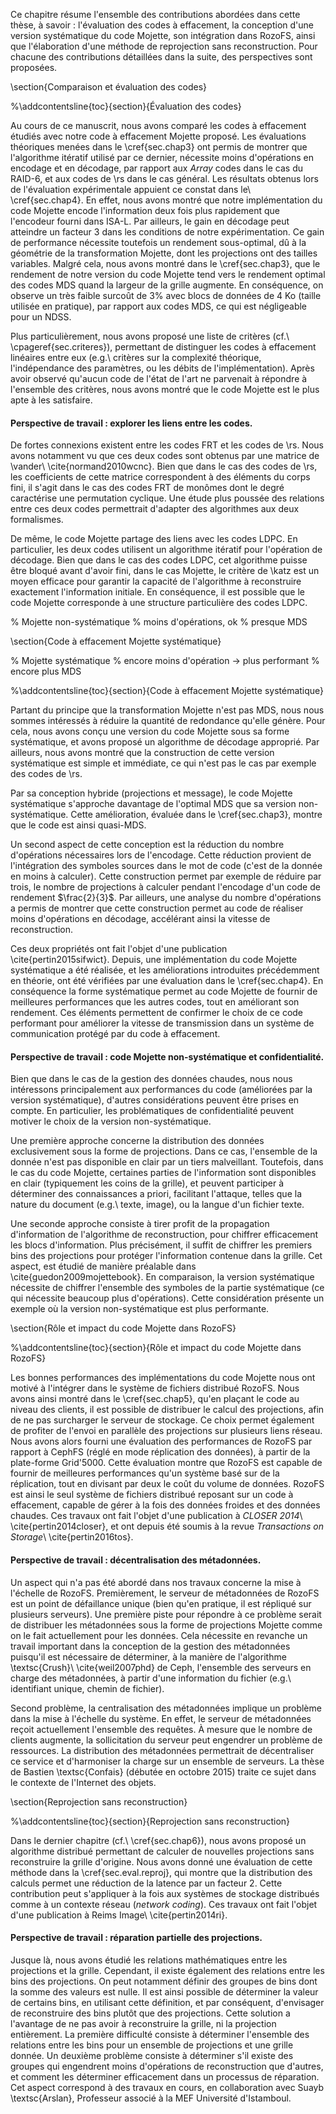 
Ce chapitre résume l'ensemble des contributions abordées dans cette thèse, à
savoir : l'évaluation des codes à effacement, la conception d'une version
systématique du code Mojette, son intégration dans RozoFS, ainsi que
l'élaboration d'une méthode de reprojection sans reconstruction. Pour chacune
des contributions détaillées dans la suite, des perspectives sont proposées.

<!--
Ce chapitre présente mes contributions ainsi que des pistes pour les
travaux futurs. Une conclusion générale permettra de résumer les travaux
présentés dans ce manuscrit.
-->

\section{Comparaison et évaluation des codes}

%\addcontentsline{toc}{section}{Évaluation des codes}

Au cours de ce manuscrit, nous avons comparé les codes à effacement
étudiés avec notre code à effacement Mojette proposé.
Les évaluations théoriques menées dans le \cref{sec.chap3} ont
permis de montrer que l'algorithme itératif utilisé par ce dernier, nécessite
moins d'opérations en encodage et en décodage, par rapport aux *Array* codes
dans le cas du RAID-6, et aux codes de \rs dans le cas général.
Les résultats obtenus lors de l'évaluation expérimentale appuient ce constat
dans le\ \cref{sec.chap4}. En effet, nous avons montré que notre
implémentation du code Mojette encode l'information deux fois plus rapidement
que l'encodeur fourni dans ISA-L. Par ailleurs, le gain en décodage peut
atteindre un facteur $3$ dans les conditions de notre expérimentation. Ce gain
de performance nécessite toutefois un rendement sous-optimal, dû à la géométrie
de la transformation Mojette, dont les projections ont des tailles variables.
Malgré cela, nous avons montré dans le \cref{sec.chap3}, que le rendement de
notre version du code Mojette tend vers le rendement optimal des codes MDS
quand la largeur de la grille augmente. En conséquence, on observe un très
faible surcoût de $3$\% avec blocs de données de $4$ Ko (taille utilisée en
pratique), par rapport aux codes MDS, ce qui est négligeable pour un NDSS.

Plus particulièrement, nous avons proposé une liste de critères
(cf.\ \cpageref{sec.criteres}), permettant de distinguer les codes à effacement
linéaires entre eux (e.g.\ critères sur la complexité théorique, l'indépendance
des paramètres, ou les débits de l'implémentation). Après avoir observé
qu'aucun code de l'état de l'art ne parvenait à répondre à l'ensemble des
critères, nous avons montré que le code Mojette est le plus apte à les
satisfaire.

<!--
Ces critères ne peuvent indépendamment permettre de
comparer les codes, mais ils permettent ensemble de couvrir l'ensemble des
propriétés des codes linéaires. Nous avons par ailleurs vu que chaque code
favorise un aspect de ces critères, mais aucun ne peut les satisfaire
entièrement.
-->

#### Perspective de travail : explorer les liens entre les codes.

De fortes connexions existent entre les codes FRT et les codes de \rs. Nous
avons notamment vu que ces deux codes sont obtenus par une matrice
de \vander\ \cite{normand2010wcnc}. Bien que
dans le cas des codes de \rs, les coefficients de cette matrice correspondent
à des éléments du corps fini, il s'agit dans le cas des codes FRT de monômes
dont le degré caractérise une permutation cyclique. Une étude plus poussée des
relations entre ces deux codes permettrait d'adapter des algorithmes aux deux
formalismes.

De même, le code Mojette partage des liens avec les codes LDPC. En particulier,
les deux codes utilisent un algorithme itératif pour l'opération de décodage.
Bien que dans le cas des codes LDPC, cet algorithme puisse être bloqué avant
d'avoir fini, dans le cas Mojette, le critère de \katz est un moyen efficace
pour garantir la capacité de l'algorithme à reconstruire exactement
l'information initiale. En conséquence, il est possible que le code Mojette
corresponde à une structure particulière des codes LDPC.

% Mojette non-systématique
% moins d'opérations, ok
% presque MDS

\section{Code à effacement Mojette systématique}

% Mojette systématique
% encore moins d'opération -> plus performant
% encore plus MDS

%\addcontentsline{toc}{section}{Code à effacement Mojette systématique}

Partant du principe que la transformation Mojette n'est pas MDS, nous nous
sommes intéressés à réduire la quantité de redondance qu'elle génère.
Pour cela, nous avons conçu une version du code Mojette sous sa forme
systématique, et avons proposé un algorithme de décodage approprié.
Par ailleurs, nous avons montré que la construction de cette version
systématique est simple et immédiate, ce qui n'est pas le cas par exemple des
codes de \rs.

Par sa conception hybride (projections et message), le code Mojette systématique
s'approche davantage de l'optimal MDS que sa version non-systématique. Cette
amélioration, évaluée dans le \cref{sec.chap3}, montre que le code est ainsi
quasi-MDS.

Un second aspect de cette conception est la réduction du nombre d'opérations
nécessaires lors de l'encodage. Cette réduction provient de l'intégration des
symboles sources dans le mot de code (c'est de la donnée en moins à calculer).
Cette construction permet par exemple de réduire par trois, le nombre de
projections à calculer pendant l'encodage d'un code de rendement $\frac{2}{3}$.
Par ailleurs, une analyse du nombre d'opérations a permis de montrer que cette
construction permet au code de réaliser moins d'opérations en décodage,
accélérant ainsi la vitesse de reconstruction.

Ces deux propriétés ont fait l'objet d'une publication
\cite{pertin2015sifwict}. Depuis, une implémentation du code Mojette
systématique a été réalisée, et les améliorations introduites précédemment en
théorie, ont été vérifiées par une évaluation dans le \cref{sec.chap4}. En
conséquence la forme systématique permet au code Mojette de fournir de
meilleures performances que les autres codes, tout en améliorant son rendement.
Ces éléments permettent de confirmer le choix de ce code performant pour
améliorer la vitesse de transmission dans un système de communication protégé
par du code à effacement.

#### Perspective de travail : code Mojette non-systématique et confidentialité.

Bien que dans le cas de la gestion des données chaudes, nous nous intéressons
principalement aux performances du code (améliorées par la version
systématique), d'autres considérations peuvent
être prises en compte. En particulier, les problématiques de confidentialité
peuvent motiver le choix de la version non-systématique.

Une première approche concerne la distribution des données exclusivement sous
la forme de projections. Dans ce cas, l'ensemble de la donnée n'est pas
disponible en clair par un tiers malveillant.
Toutefois, dans le cas du code Mojette, certaines parties de l'information sont
disponibles en clair (typiquement les coins de la grille), et peuvent
participer à déterminer des connaissances a priori, facilitant
l'attaque, telles que la nature du document (e.g.\ texte, image), ou la langue
d'un fichier texte.

Une seconde approche consiste à tirer profit de la propagation d'information de
l'algorithme de reconstruction, pour chiffrer efficacement les blocs
d'information. Plus précisément, il suffit de chiffrer les premiers bins des
projections pour protéger l'information contenue dans la grille. Cet aspect,
est étudié de manière préalable dans \cite{guedon2009mojettebook}. En
comparaison, la version systématique nécessite de chiffrer l'ensemble des
symboles de la partie systématique (ce qui nécessite beaucoup plus
d'opérations). Cette considération présente un exemple où la version
non-systématique est plus performante.


\section{Rôle et impact du code Mojette dans RozoFS}

%\addcontentsline{toc}{section}{Rôle et impact du code Mojette dans RozoFS}

Les bonnes performances des implémentations du code Mojette nous ont motivé à
l'intégrer dans le système de fichiers distribué RozoFS. Nous avons ainsi
montré dans le \cref{sec.chap5}, qu'en plaçant le code au niveau des clients,
il est possible de distribuer le calcul des projections, afin de ne pas
surcharger le serveur de stockage. Ce choix permet également de
profiter de l'envoi en parallèle des projections sur plusieurs liens réseau.
Nous avons alors fourni une évaluation des performances de RozoFS par rapport à
CephFS (réglé en mode réplication des données), à partir de la plate-forme
Grid'5000. Cette évaluation montre que RozoFS est capable de fournir de
meilleures performances qu'un système basé sur de la réplication, tout en
divisant par deux le coût du volume de données. RozoFS est ainsi le seul
système de fichiers distribué reposant sur un code à effacement, capable de
gérer à la fois des données froides et des données chaudes. Ces travaux ont
fait l'objet d'une publication à *CLOSER 2014*\ \cite{pertin2014closer}, et ont
depuis été soumis à la revue *Transactions on Storage*\ \cite{pertin2016tos}.


#### Perspective de travail : décentralisation des métadonnées.

Un aspect qui n'a pas été abordé dans nos travaux concerne la mise à l'échelle
de RozoFS. Premièrement, le serveur de métadonnées de RozoFS est un point de
défaillance unique (bien qu'en pratique, il est répliqué sur plusieurs
serveurs). Une première piste pour répondre à ce problème serait de distribuer
les métadonnées sous la forme de projections Mojette comme on le fait
actuellement pour les données. Cela nécessite en revanche un travail important
dans la conception de la gestion des métadonnées puisqu'il est nécessaire de
déterminer, à la manière de l'algorithme \textsc{Crush}\ \cite{weil2007phd} de
Ceph, l'ensemble des serveurs en charge des métadonnées, à partir d'une
information du fichier (e.g.\ identifiant unique, chemin de fichier).

Second problème, la centralisation des métadonnées implique un problème dans la
mise à l'échelle du système. En effet, le serveur de métadonnées reçoit
actuellement l'ensemble des requêtes. À mesure que le nombre de clients
augmente, la sollicitation du serveur peut engendrer un problème de ressources.
La distribution des métadonnées permettrait de décentraliser ce service et
d'harmoniser la charge sur un ensemble de serveurs. La thèse de Bastien
\textsc{Confais} (débutée en octobre 2015) traite ce sujet dans le contexte de
l'Internet des objets.


\section{Reprojection sans reconstruction}

%\addcontentsline{toc}{section}{Reprojection sans reconstruction}

Dans le dernier chapitre (cf.\ \cref{sec.chap6}), nous avons proposé un
algorithme distribué permettant de calculer de nouvelles projections sans
reconstruire la grille d'origine. Nous avons donné une évaluation de cette
méthode dans la \cref{sec.eval.reproj}, qui montre que la distribution des
calculs permet une réduction de la latence par un facteur $2$.
Cette contribution peut s'appliquer à la fois aux systèmes de stockage
distribués comme à un contexte réseau (*network coding*). Ces travaux ont fait
l'objet d'une publication à Reims Image\ \cite{pertin2014ri}.

#### Perspective de travail : réparation partielle des projections.

Jusque là, nous avons étudié les relations mathématiques entre
les projections et la grille. Cependant, il existe également des relations
entre les bins des projections. On peut notamment définir des groupes de bins
dont la somme des valeurs est nulle. Il est ainsi possible de déterminer la
valeur de certains bins, en utilisant cette définition, et par conséquent,
d'envisager de reconstruire des bins plutôt que des projections.
Cette solution a l'avantage de ne pas avoir à reconstruire la grille, ni la
projection entièrement.
La première difficulté consiste à déterminer l'ensemble des relations entre les
bins pour un ensemble de projections et une grille donnée. Un deuxième problème
consiste à déterminer s'il existe des groupes qui engendrent moins d'opérations
de reconstruction que d'autres, et comment les déterminer efficacement dans un
processus de réparation. Cet aspect correspond à des travaux en cours, en
collaboration avec Suayb \textsc{Arslan}, Professeur associé à la MEF
Université d'Istamboul.


<!--
\section*{Conclusion générale}

%\addcontentsline{toc}{section}{Conclusion générale}

Les travaux présentés dans ce manuscrit confirment le potentiel du code
par transformée Mojette à corriger efficacement les effacements.
Ce code s'est rapidement imposé dans ces travaux de thèse. La description
de la transformée Mojette a permis de comprendre comment concevoir un code à
effacement à partir d'une application mathématique simple. Car en effet, un
grand intérêt de cette transformée repose dans sa simplicité. Le fait qu'elle
ne repose que sur des opérations d'addition le prouve.
Ces opérations de base sont pratiques, aussi bien pour expliquer le principe de
cette transformée, que pour son application dans les processeurs (qui préfèrent
calculer des additions que des multiplications). Sa simplicité se retrouve
également dans l'opération de reconstruction, dont le principe rappelle celui
du jeu de Sudoku.

Nous avons ensuite décrit le code à effacement basé sur cette
transformée. Son principe découle de la capacité de la transformée à
pouvoir représenter de l'information de façon redondante. Par ailleurs, le
nombre de projections que l'on peut calculer n'est pas contraint, par rapport à
certains codes. En revanche, la limite du code Mojette repose sur la longueur
des projections qui augmente avec l'index de la projection. C'est pourtant
cette redondance interne aux projections qui permet d'utiliser l'algorithme
itératif de reconstruction.

% distinguer redondances dans mojette

Les codes de \rs et le code basé sur la FRT sont quant à eux MDS. Toutefois, au
vu des résultats théoriques et expérimentaux obtenus dans cette thèse, le code
Mojette est clairement plus performant que les codes de \rs. Pour s'en
convaincre, l'expérimentation nous a montré que la Mojette peut être jusqu'à
deux fois plus rapide en encodage, et trois fois plus rapide en décodage, par
rapport aux implémentations des codes \rs fournies dans ISA-L.
La relation avec les codes LDPC est intéressante et fera l'objet de travaux
futurs. Toutefois, on peut se prononcer sur une distinction principale, qui
réside dans la formulation du critère de \katz. Celui-ci permet au code Mojette
de garantir la reconstruction sur le critère du nombre de projections
disponibles.

Nous avons également prouvé que le coût de la redondance générée par le code
Mojette peut être diminué afin de s'approcher de la valeur optimale des codes
MDS. Nous avons ainsi proposé une représentation du code sous forme
systématique, qui a permis de réduire significativement ce coût.
Sa construction se distingue par ailleurs des mises en œuvre plus compliquées
dans le cas des codes de \rs. Au vu des résultats expérimentaux, les
performances mesurées prouvent que ni la version systématique, ni la version
non-systématique du code Mojette ne représentent un composant limitant dans un
système de communication. Toutefois, cette seconde version a des propriétés
intéressantes (e.g.\ équité des projections) qui peuvent la favoriser dans
certaines applications, ce qui va à l'encontre de la pensée communément admise
que les codes systématique sont forcément meilleurs.

Dans ces conditions, l'utilisation du code à effacement Mojette dans RozoFS
permet de distribuer efficacement des blocs de données sur différents supports
de stockage. L'expérimentation a permis de montrer que RozoFS est ainsi capable
de fournir de très hautes performances, tout en proposant un moyen de protéger
la donnée face aux pannes. En particulier, cette expérimentation met en avant
le fait que RozoFS est capable de gérer les données chaudes, et froides, tout
en divisant par deux le volume de stockage par rapport aux systèmes basés sur
de la réplication.

Pour finir, nous avons fourni une nouvelle méthode capable de calculer de
nouvelles projections, de façon distribuée, et sans reconstruire l'image
initiale. L'expérimentation de cette méthode a montré une réduction de la
latence de l'opération de reprojection par deux. Elle peut ainsi permettre de
rétablir efficacement la redondance d'un système de stockage, et s'inscrire
dans un mécanisme de support de stockage. Pour conclure, nous pouvons dire que
le code à effacement Mojette est parfaitement adapté pour garantir efficacement
la fiabilité des systèmes de communication.
-->

